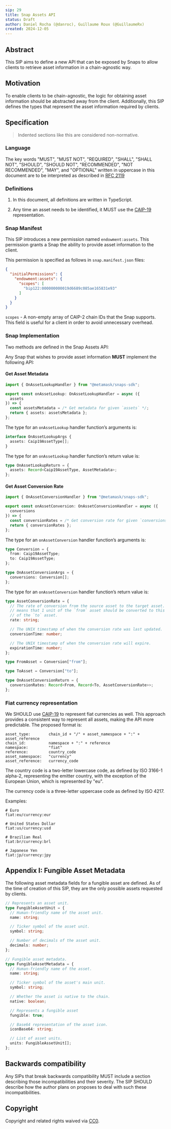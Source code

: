 ```yaml
---
sip: 29
title: Snap Assets API
status: Draft
author: Daniel Rocha (@danroc), Guillaume Roux (@GuillaumeRx)
created: 2024-12-05
---
```


## Abstract

This SIP aims to define a new API that can be exposed by Snaps to allow clients
to retrieve asset information in a chain-agnostic way.

## Motivation

To enable clients to be chain-agnostic, the logic for obtaining asset
information should be abstracted away from the client. Additionally, this SIP
defines the types that represent the asset information required by clients.

## Specification

> Indented sections like this are considered non-normative.

### Language

The key words "MUST", "MUST NOT", "REQUIRED", "SHALL", "SHALL NOT", "SHOULD",
"SHOULD NOT", "RECOMMENDED", "NOT RECOMMENDED", "MAY", and "OPTIONAL" written
in uppercase in this document are to be interpreted as described in [RFC
2119](https://www.ietf.org/rfc/rfc2119.txt)

### Definitions

1. In this document, all definitions are written in TypeScript.

2. Any time an asset needs to be identified, it MUST use the [CAIP-19][caip-19]
   representation.

### Snap Manifest

This SIP introduces a new permission named `endowment:assets`.
This permission grants a Snap the ability to provide asset information to the client.

This permission is specified as follows in `snap.manifest.json` files:

```json
{
  "initialPermissions": {
    "endowment:assets": {
      "scopes": [
        "bip122:000000000019d6689c085ae165831e93"
      ]
    }
  }
}
```

`scopes` - A non-empty array of CAIP-2 chain IDs that the Snap supports. This field is useful for a client in order to avoid unnecessary overhead.

### Snap Implementation

Two methods are defined in the Snap Assets API:

Any Snap that wishes to provide asset information **MUST** implement the following API:

#### Get Asset Metadata

```typescript
import { OnAssetLookupHandler } from "@metamask/snaps-sdk";

export const onAssetLookup: OnAssetLookupHandler = async ({
  assets
}) => {
  const assetsMetadata = /* Get metadata for given `assets` */;
  return { assets: assetsMetadata };
};
```

The type for an `onAssetLookup` handler function’s arguments is:

```typescript
interface OnAssetLookupArgs {
  assets: Caip19AssetType[];
}
```

The type for an `onAssetLookup` handler function’s return value is:

```typescript
type OnAssetLookupReturn = {
  assets: Record<Caip19AssetType, AssetMetadata>;
};
```

#### Get Asset Conversion Rate

```typescript
import { OnAssetConversionHandler } from "@metamask/snaps-sdk";

export const onAssetConversion: OnAssetConversionHandler = async ({
  conversions
}) => {
  const conversionRates = /* Get conversion rate for given `conversions` */;
  return { conversionRates };
};
```

The type for an `onAssetConversion` handler function’s arguments is:

```typescript
type Conversion = {
  from: Caip19AssetType;
  to: Caip19AssetType;
};

type OnAssetConversionArgs = {
  conversions: Conversion[];
};
```

The type for an `onAssetConversion` handler function’s return value is:

```typescript
type AssetConversionRate = {
  // The rate of conversion from the source asset to the target asset. It
  // means that 1 unit of the `from` asset should be converted to this amount
  // of the `to` asset.
  rate: string;

  // The UNIX timestamp of when the conversion rate was last updated.
  conversionTime: number;

  // The UNIX timestamp of when the conversion rate will expire.
  expirationTime: number;
};

type FromAsset = Conversion["from"];

type ToAsset = Conversion["to"];

type OnAssetConversionReturn = {
  conversionRates: Record<From, Record<To, AssetConversionRate>>;
};
```

### Fiat currency representation

We SHOULD use [CAIP-19][caip-19] to represent fiat currencies as well. This approach
provides a consistent way to represent all assets, making the API more
predictable. The proposed format is:

```
asset_type:        chain_id + "/" + asset_namespace + ":" + asset_reference
chain_id:          namespace + ":" + reference
namespace:         "fiat"
reference:         country_code
asset_namespace:   "currency"
asset_reference:   currency_code
```

The country code is a two-letter lowercase code, as defined by ISO 3166-1
alpha-2, representing the emitter country, with the exception of the European
Union, which is represented by "eu".

The currency code is a three-letter uppercase code as defined by ISO 4217.

Examples:

```
# Euro
fiat:eu/currency:eur

# United States Dollar
fiat:us/currency:usd

# Brazilian Real
fiat:br/currency:brl

# Japanese Yen
fiat:jp/currency:jpy
```

## Appendix I: Fungible Asset Metadata

The following asset metadata fields for a fungible asset are defined.
As of the time of creation of this SIP, they are the only possible assets requested by clients.

```typescript
// Represents an asset unit.
type FungibleAssetUnit = {
  // Human-friendly name of the asset unit.
  name: string;

  // Ticker symbol of the asset unit.
  symbol: string;

  // Number of decimals of the asset unit.
  decimals: number;
};

// Fungible asset metadata.
type FungibleAssetMetadata = {
  // Human-friendly name of the asset.
  name: string;

  // Ticker symbol of the asset's main unit.
  symbol: string;

  // Whether the asset is native to the chain.
  native: boolean;

  // Represents a fungible asset
  fungible: true;

  // Base64 representation of the asset icon.
  iconBase64: string;

  // List of asset units.
  units: FungibleAssetUnit[];
};
```

## Backwards compatibility

Any SIPs that break backwards compatibility MUST include a section describing
those incompatibilities and their severity. The SIP SHOULD describe how the
author plans on proposes to deal with such these incompatibilities.

## Copyright

Copyright and related rights waived via [CC0](../LICENSE).

[caip-19]: https://github.com/ChainAgnostic/CAIPs/blob/main/CAIPs/caip-19.md
